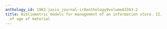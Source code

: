 ```yaml
---
anthology_id: 1982.jasis_journal-ir0anthology0volumeA33A3.2
title: Bibliometric models for management of an information store. II. Use as a function
  of age of material
---
```

